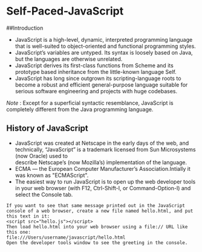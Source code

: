 # Self-Paced-JavaScript

##Introduction

- JavaScript is a high-level, dynamic, interpreted programming language that is well-suited to object-oriented and functional programming styles.
- JavaScript’s variables are untyped. Its syntax is loosely based on Java, but the languages are otherwise unrelated.
- JavaScript derives its first-class functions from Scheme and its prototype based inheritance from the little-known language Self.
- JavaScript has long since outgrown its scripting-language roots to become a robust and efficient general-purpose language suitable for serious software engineering and
  projects with huge codebases.

*Note* : Except for a superficial syntactic resemblance, JavaScript is completely different from the Java programming language.

## History of JavaScript
- JavaScript was created at Netscape in the early days of the web, and technically, “JavaScript” is a trademark licensed from Sun Microsystems (now Oracle) used to    
  describe Netscape’s (now Mozilla’s) implementation of the language. 
- ECMA — the European Computer Manufacturer’s Association.Intially it was known as "ECMAScript".
- The easiest way to run JavaScript is to open up the web developer tools in your web browser (with F12, Ctrl-Shift-I, or Command-Option-I) and select
  the Console tab.

```
If you want to see that same message printed out in the JavaScript console of a web browser, create a new file named hello.html, and put this text in it:
<script src="hello.js"></script>
Then load hello.html into your web browser using a file:// URL like this one:
file:///Users/username/javascript/hello.html
Open the developer tools window to see the greeting in the console.
```
